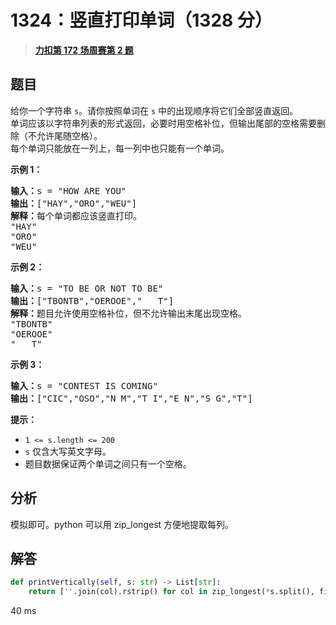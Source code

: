 # 1324：竖直打印单词（1328 分）


> <u>**[力扣第 172 场周赛第 2 题](https://leetcode.cn/problems/print-words-vertically/)**</u>

## 题目

<p>给你一个字符串 <code>s</code>。请你按照单词在 <code>s</code> 中的出现顺序将它们全部竖直返回。<br>
单词应该以字符串列表的形式返回，必要时用空格补位，但输出尾部的空格需要删除（不允许尾随空格）。<br>
每个单词只能放在一列上，每一列中也只能有一个单词。</p>



<p><strong>示例 1：</strong></p>

<pre><strong>输入：</strong>s = &quot;HOW ARE YOU&quot;
<strong>输出：</strong>[&quot;HAY&quot;,&quot;ORO&quot;,&quot;WEU&quot;]
<strong>解释：</strong>每个单词都应该竖直打印。
&quot;HAY&quot;
&quot;ORO&quot;
&quot;WEU&quot;
</pre>

<p><strong>示例 2：</strong></p>

<pre><strong>输入：</strong>s = &quot;TO BE OR NOT TO BE&quot;
<strong>输出：</strong>[&quot;TBONTB&quot;,&quot;OEROOE&quot;,&quot;   T&quot;]
<strong>解释：</strong>题目允许使用空格补位，但不允许输出末尾出现空格。
&quot;TBONTB&quot;
&quot;OEROOE&quot;
&quot;   T&quot;
</pre>

<p><strong>示例 3：</strong></p>

<pre><strong>输入：</strong>s = &quot;CONTEST IS COMING&quot;
<strong>输出：</strong>[&quot;CIC&quot;,&quot;OSO&quot;,&quot;N M&quot;,&quot;T I&quot;,&quot;E N&quot;,&quot;S G&quot;,&quot;T&quot;]
</pre>



<p><strong>提示：</strong></p>

<ul>
<li><code>1 &lt;= s.length &lt;= 200</code></li>
<li><code>s</code> 仅含大写英文字母。</li>
<li>题目数据保证两个单词之间只有一个空格。</li>
</ul>


## 分析


模拟即可。python 可以用 zip_longest 方便地提取每列。

## 解答


```python
def printVertically(self, s: str) -> List[str]:
	return [''.join(col).rstrip() for col in zip_longest(*s.split(), fillvalue=' ')]
```
40 ms
